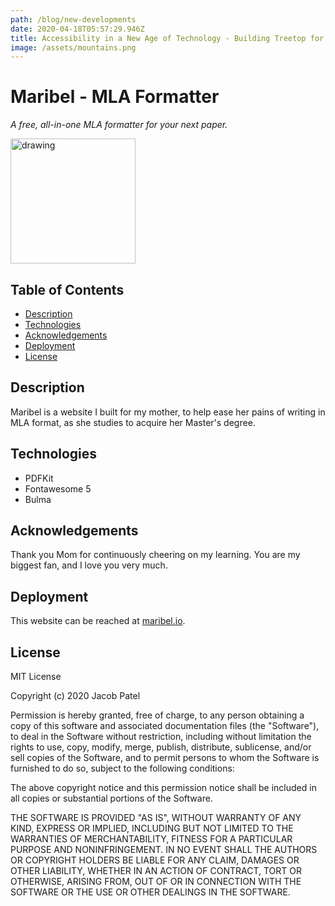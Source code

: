 ```yaml
---
path: /blog/new-developments
date: 2020-04-18T05:57:29.946Z
title: Accessibility in a New Age of Technology - Building Treetop for all
image: /assets/mountains.png
---
```

# Maribel - MLA Formatter

*A free, all-in-one MLA formatter for your next paper.*

<img src="images/GithubLogo.png" alt="drawing" width="200"/>

## Table of Contents

* [Description](#description)
* [Technologies](#technologies)
* [Acknowledgements](#acknowledgements)
* [Deployment](#deployment)
* [License](#license)

## Description

Maribel is a website I built for my mother, to help ease her pains of writing in MLA format, as she studies to acquire her Master's degree.

## Technologies

* PDFKit
* Fontawesome 5
* Bulma

## Acknowledgements

Thank you Mom for continuously cheering on my learning. You are my biggest fan, and I love you very much.

## Deployment

This website can be reached at [maribel.io](https://maribel.io).

## License

MIT License

Copyright (c) 2020 Jacob Patel

Permission is hereby granted, free of charge, to any person obtaining a copy of this software and associated documentation files (the "Software"), to deal in the Software without restriction, including without limitation the rights to use, copy, modify, merge, publish, distribute, sublicense, and/or sell copies of the Software, and to permit persons to whom the Software is furnished to do so, subject to the following conditions:

The above copyright notice and this permission notice shall be included in all copies or substantial portions of the Software.

THE SOFTWARE IS PROVIDED "AS IS", WITHOUT WARRANTY OF ANY KIND, EXPRESS OR IMPLIED, INCLUDING BUT NOT LIMITED TO THE WARRANTIES OF MERCHANTABILITY, FITNESS FOR A PARTICULAR PURPOSE AND NONINFRINGEMENT. IN NO EVENT SHALL THE AUTHORS OR COPYRIGHT HOLDERS BE LIABLE FOR ANY CLAIM, DAMAGES OR OTHER LIABILITY, WHETHER IN AN ACTION OF CONTRACT, TORT OR OTHERWISE, ARISING FROM, OUT OF OR IN CONNECTION WITH THE SOFTWARE OR THE USE OR OTHER DEALINGS IN THE SOFTWARE.